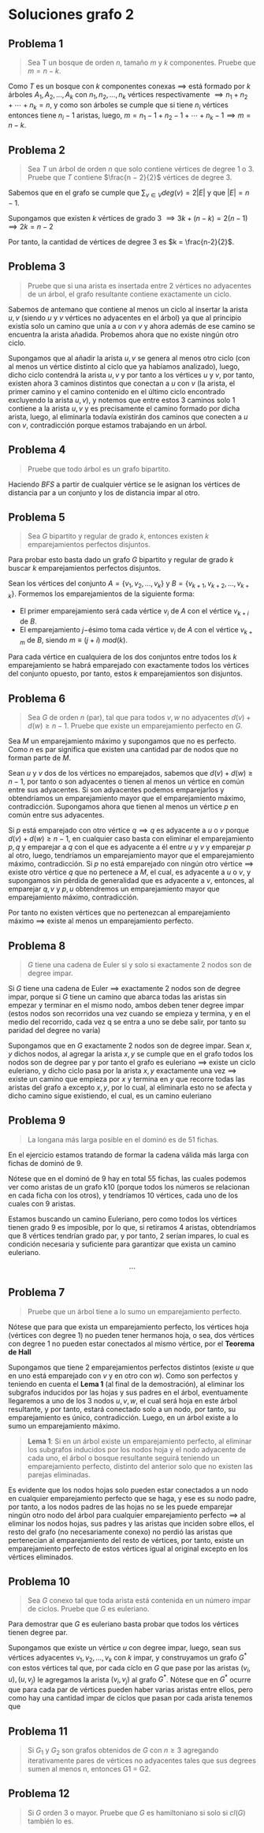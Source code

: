 # Soluciones grafo 2

## Problema 1

> Sea T un bosque de orden $n$, tamaño $m$ y $k$ componentes. Pruebe que $m = n − k$.

Como $T$ es un bosque con $k$ componentes conexas $\implies$ está formado por $k$ árboles $A_1, A_2, \ldots, A_k$ con $n_1, n_2, \ldots, n_k$ vértices respectivamente $\implies n_1 + n_2 + \cdots + n_k = n$, y como son árboles se cumple que si tiene $n_i$ vértices entonces tiene $n_i-1$ aristas, luego, $m = n_1-1 + n_2-1 + \cdots + n_k-1 \implies m = n-k$.

## Problema 2

> Sea $T$ un árbol de orden $n$ que solo contiene vértices de degree 1 o 3. Pruebe que $T$ contiene $\frac{n − 2}{2}$ vértices de degree 3.

Sabemos que en el grafo se cumple que $\sum_{v\in V}deg(v) = 2|E|$ y que $|E| = n-1$.

Supongamos que existen $k$ vértices de grado 3 $\implies 3k + (n-k) = 2(n-1) \implies 2k = n-2$

Por tanto, la cantidad de vértices de degree 3 es $k = \frac{n-2}{2}$.

## Problema 3

> Pruebe que si una arista es insertada entre 2 vértices no adyacentes de un árbol, el grafo resultante contiene exactamente un ciclo.

Sabemos de antemano que contiene al menos un ciclo al insertar la arista $u,v$ (siendo $u$ y $v$ vértices no adyacentes en el árbol) ya que al principio existía solo un camino que unía a $u$ con $v$ y ahora además de ese camino se encuentra la arista añadida. Probemos ahora que no existe ningún otro ciclo.

Supongamos que al añadir la arista $u,v$ se genera al menos otro ciclo (con al menos un vértice distinto al ciclo que ya habíamos analizado), luego, dicho ciclo contendrá la arista $u,v$ y por tanto a los vértices $u$ y $v$, por tanto, existen ahora 3 caminos distintos que conectan a $u$ con $v$ (la arista, el primer camino y el camino contenido en el último ciclo encontrado excluyendo la arista $u,v$), y notemos que entre estos 3 caminos solo 1 contiene a la arista $u,v$ y es precisamente el camino formado por dicha arista, luego, al eliminarla todavía existirán dos caminos que conecten a $u$ con $v$, contradicción porque estamos trabajando en un árbol. 

## Problema 4

> Pruebe que todo árbol es un grafo bipartito.

Haciendo $BFS$ a partir de cualquier vértice se le asignan los vértices de distancia par a un conjunto y los de distancia impar al otro.

## Problema 5

> Sea $G$ bipartito y regular de grado $k$, entonces existen $k$ emparejamientos perfectos disjuntos.

Para probar esto basta dado un grafo $G$ bipartito y regular de grado $k$ buscar $k$ emparejamientos perfectos disjuntos. 

Sean los vértices del conjunto $A = \{v_1, v_2, \ldots, v_k\}$ y $B = \{v_{k+1}, v_{k+2}, \ldots, v_{k+k}\}$. Formemos los emparejamientos de la siguiente forma:

- El primer emparejamiento será cada vértice $v_i$ de $A$ con el vértice $v_{k+i}$ de $B$.
- El emparejamiento $j-$ésimo toma cada vértice $v_i$ de $A$ con el vértice $v_{k+m}$ de $B$, siendo $m \equiv (j+i) \ mod(k)$.

Para cada vértice en cualquiera de los dos conjuntos entre todos los $k$ emparejamiento se habrá emparejado con exactamente todos los vértices del conjunto opuesto, por tanto, estos $k$ emparejamientos son disjuntos.

## Problema 6

> Sea $G$ de orden $n$ (par), tal que para todos $v,w$ no adyacentes $d(v)+d(w)\geq n-1$. Pruebe que existe un emparejamiento perfecto en $G$.

Sea $M$ un emparejamiento máximo y supongamos que no es perfecto. Como $n$ es par significa que existen una cantidad par de nodos que no forman parte de $M$.

Sean $u$ y $v$ dos de los vértices no emparejados, sabemos que $d(v)+d(w)\geq n-1$, por tanto o son adyacentes o tienen al menos un vértice en común entre sus adyacentes. Si son adyacentes podemos emparejarlos y obtendríamos un emparejamiento mayor que el emparejamiento máximo, contradicción. Supongamos ahora que tienen al menos un vértice $p$ en común entre sus adyacentes. 

Si $p$ está emparejado con otro vértice $q \implies q$ es adyacente a $u$ o $v$ porque $d(v)+d(w)\geq n-1$, en cualquier caso basta con eliminar el emparejamiento $p,q$ y emparejar a $q$ con el que es adyacente a él entre $u$ y $v$ y emparejar $p$ al otro, luego, tendríamos un emparejamiento mayor que el emparejamiento máximo, contradicción. Si $p$ no está emparejado con ningún otro vértice $\implies$ existe otro vértice $q$ que no pertenece a $M$, el cual, es adyacente a $u$ o $v$, y supongamos sin pérdida de generalidad que es adyacente a $v$, entonces, al emparejar $q,v$ y $p,u$ obtendremos un emparejamiento mayor que emparejamiento máximo, contradicción.

Por tanto no existen vértices que no pertenezcan al emparejamiento máximo $\implies$ existe al menos un emparejamiento perfecto.

## Problema 8

> $G$ tiene una cadena de Euler si y solo si exactamente 2 nodos son de degree impar.

Si $G$ tiene una cadena de Euler $\implies$  exactamente 2 nodos son de degree impar, porque si $G$ tiene un camino que abarca todas las aristas sin empezar y terminar en el mismo nodo, ambos deben tener degree impar (estos nodos son recorridos una vez cuando se empieza y termina, y en el medio del recorrido, cada vez q se entra a uno se debe salir, por tanto su paridad del degree no varía)

Supongamos que en $G$ exactamente 2 nodos son de degree impar. Sean $x$, $y$ dichos nodos, al agregar la arista $x,y$ se cumple que en el grafo todos los nodos son de degree par y por tanto el grafo es euleriano $\implies$ existe un ciclo euleriano, y dicho ciclo pasa por la arista $x,y$ exactamente una vez $\implies$ existe un camino que empieza por $x$ y termina en $y$ que recorre todas las aristas del grafo a excepto $x,y$, por lo cual, al eliminarla esto no se afecta y dicho camino sigue existiendo, el cual, es un camino euleriano

## Problema 9 

> La longana más larga posible en el dominó es de 51 fichas.

En el ejercicio estamos tratando de formar la cadena válida más larga con fichas de dominó de 9.

Nótese que en el dominó de 9 hay en total 55 fichas, las cuales podemos ver como aristas de un grafo k10 (porque todos los números se relacionan en cada ficha con los otros), y tendríamos 10 vértices, cada uno de los cuales con 9 aristas.

Estamos buscando un camino Euleriano, pero como todos los vértices tienen grado 9 es imposible, por lo que, si retiramos 4 aristas, obtendríamos que 8 vértices tendrían grado par, y por tanto, 2 serían impares, lo cual es condición necesaria y suficiente para garantizar que exista un camino euleriano.

$$\cdots$$

## Problema 7

> Pruebe que un árbol tiene a lo sumo un emparejamiento perfecto.

Nótese que para que exista un emparejamiento perfecto, los vértices hoja (vértices con degree 1) no pueden tener hermanos hoja, o sea, dos vértices con degree 1 no pueden estar conectados al mismo vértice, por el **Teorema de Hall**


Supongamos que tiene 2 emparejamientos perfectos distintos (existe $u$ que en uno está emparejado con $v$ y en otro con $w$). Como son perfectos y teniendo en cuenta el **Lema 1** (al final de la demostración), al eliminar los subgrafos inducidos por las hojas y sus padres en el árbol, eventuamente llegaremos a uno de los 3 nodos $u,v,w$, el cual será hoja en este árbol resultante, y por tanto, estará conectado solo a un nodo, por tanto, su emparejamiento es único, contradicción. Luego, en un árbol existe a lo sumo un emparejamiento máximo.

> **Lema 1**: Si en un árbol existe un emparejamiento perfecto, al eliminar los subgrafos inducidos por los nodos hoja y el nodo adyacente de cada uno, el árbol o bosque resultante seguirá teniendo un emparejamiento perfecto, distinto del anterior solo que no existen las parejas eliminadas. 

Es evidente que los nodos hojas solo pueden estar conectados a un nodo en cualquier emparejamiento perfecto que se haga, y ese es su nodo padre, por tanto, a los nodos padres de las hojas no se les puede emparejar ningún otro nodo del árbol para cualquier emparejamiento perfecto $\implies$ al eliminar los nodos hojas, sus padres y las aristas que inciden sobre ellos, el resto del grafo (no necesariamente conexo) no perdió las aristas que pertenecían al emparejamiento del resto de vértices, por tanto, existe un emparejamiento perfecto de estos vértices igual al original excepto en los vértices eliminados.

## Problema 10

> Sea $G$ conexo tal que toda arista está contenida en un número impar de ciclos. Pruebe que $G$ es euleriano.

Para demostrar que $G$ es euleriano basta probar que todos los vértices tienen degree par. 

Supongamos que existe un vértice $u$ con degree impar, luego, sean sus vértices adyacentes $v_1, v_2, \ldots, v_k$ con $k$ impar, y construyamos un grafo $G^*$ con estos vértices tal que, por cada cíclo en $G$ que pase por las aristas $(v_i,u),(u,v_j)$ le agregamos la arista $(v_i,v_j)$ al grafo $G^*$. Nótese que en $G^*$ ocurre que para cada par de vértices pueden haber varias aristas entre ellos, pero como hay una cantidad impar de ciclos que pasan por cada arista tenemos que 

## Problema 11

> Si $G_1$ y $G_2$ son grafos obtenidos de $G$ con $n \geq 3$ agregando iterativamente pares de vértices no adyacentes tales que sus degrees sumen al menos n, entonces G1 = G2.

## Problema 12

> Si $G$ orden 3 o mayor. Pruebe que $G$ es hamiltoniano si solo si $cl(G)$ también lo es.







